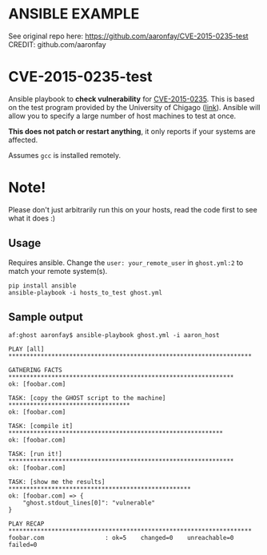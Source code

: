 # ANSIBLE EXAMPLE

See original repo here: https://github.com/aaronfay/CVE-2015-0235-test 
CREDIT: github.com/aaronfay

# CVE-2015-0235-test
Ansible playbook to **check vulnerability** for [CVE-2015-0235](http://www.openwall.com/lists/oss-security/2015/01/27/9). This is based on the test program provided by the University of Chigago ([link](https://itservices.uchicago.edu/page/ghost-vulnerability)). Ansible will allow you to specify a large number of host machines to test at once.

**This does not patch or restart anything**, it only reports if your systems are affected.

Assumes `gcc` is installed remotely.

# Note!
Please don't just arbitrarily run this on your hosts, read the code first to see what it does :)

## Usage
Requires ansible. Change the `user: your_remote_user` in `ghost.yml:2` to match your remote system(s).

```
pip install ansible
ansible-playbook -i hosts_to_test ghost.yml
```

## Sample output
```
af:ghost aaronfay$ ansible-playbook ghost.yml -i aaron_host

PLAY [all] ******************************************************************** 

GATHERING FACTS *************************************************************** 
ok: [foobar.com]

TASK: [copy the GHOST script to the machine] ********************************** 
ok: [foobar.com]

TASK: [compile it] ************************************************************ 
ok: [foobar.com]

TASK: [run it!] *************************************************************** 
ok: [foobar.com]

TASK: [show me the results] *************************************************** 
ok: [foobar.com] => {
    "ghost.stdout_lines[0]": "vulnerable"
}

PLAY RECAP ******************************************************************** 
foobar.com                 : ok=5    changed=0    unreachable=0    failed=0   
```
